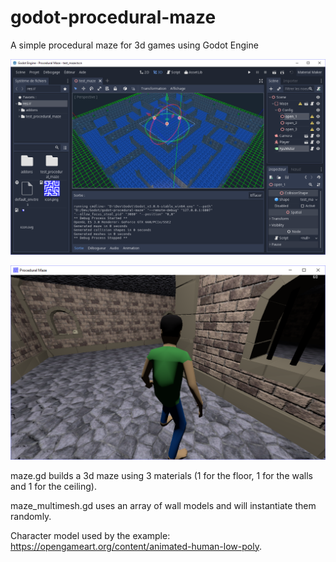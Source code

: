 # godot-procedural-maze
A simple procedural maze for 3d games using Godot Engine

![Inside Godot](/addons/procedural_maze/screenshots/screenshot1.png)

![TPS view of the multimesh maze](/addons/procedural_maze/screenshots/screenshot2.png)

maze.gd builds a 3d maze using 3 materials (1 for the floor, 1 for the walls and 1 for the ceiling).

maze_multimesh.gd uses an array of wall models and will instantiate them randomly.

Character model used by the example: https://opengameart.org/content/animated-human-low-poly.
